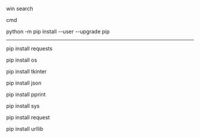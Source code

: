 
win search

cmd

python -m pip install --user --upgrade pip

---

pip install requests

pip install os

pip install tkinter

pip install json

pip install pprint

pip install sys

pip install request

pip install urllib
